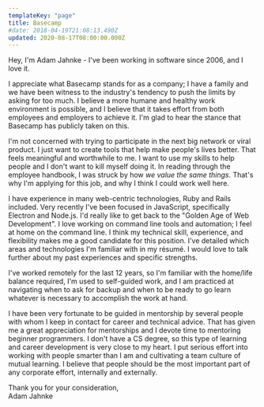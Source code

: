 ```yaml
---
templateKey: "page"
title: Basecamp
#date: 2018-04-19T21:08:13.490Z
updated: 2020-08-17T08:00:00.000Z
---
```


Hey, I'm Adam Jahnke - I've been working in software since 2006, and I love it.

I appreciate what Basecamp stands for as a company; I have a family and we have
been witness to the industry's tendency to push the limits by asking for too
much. I believe a more humane and healthy work environment is possible, and I
believe that it takes effort from both employees and employers to achieve it.
I'm glad to hear the stance that Basecamp has publicly taken on this.

I'm not concerned with trying to participate in the next big network or viral
product. I just want to create tools that help make people's lives better. That
feels meaningful and worthwhile to me. I want to use my skills to help people
and I don't want to kill myself doing it. In reading through the employee
handbook, I was struck by how _we value the same things_. That's why I'm
applying for this job, and why I think I could work well here.

I have experience in many web-centric technologies, Ruby and Rails included.
Very recently I've been focused in JavaScript, specifically Electron and
Node.js. I'd really like to get back to the "Golden Age of Web Development". I
love working on command line tools and automation; I feel at home on the
command line. I think my technical skill, experience, and flexibility makes me
a good candidate for this position. I've detailed which areas and technologies
I'm familiar with in my résumé. I would love to talk further about my past
experiences and specific strengths.

I've worked remotely for the last 12 years, so I'm familiar with the home/life
balance required, I'm used to self-guided work, and I am practiced at
navigating when to ask for backup and when to be ready to go learn whatever is
necessary to accomplish the work at hand.

I have been very fortunate to be guided in mentorship by several people with
whom I keep in contact for career and technical advice. That has given me a
great appreciation for mentorships and I devote time to mentoring beginner
programmers. I don't have a CS degree, so this type of learning and career
development is very close to my heart. I put serious effort into working with
people smarter than I am and cultivating a team culture of mutual learning. I
believe that people should be the most important part of any corporate effort,
internally and externally.

Thank you for your consideration,  
Adam Jahnke
